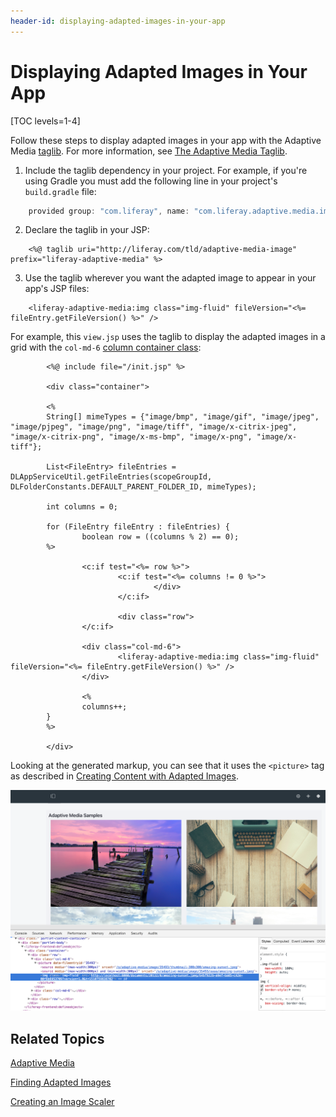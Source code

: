 ```yaml
---
header-id: displaying-adapted-images-in-your-app
---
```


# Displaying Adapted Images in Your App

[TOC levels=1-4]

Follow these steps to display adapted images in your app with the Adaptive Media 
[taglib](https://github.com/liferay/com-liferay-adaptive-media/tree/master/adaptive-media-image-taglib). 
For more information, see 
[The Adaptive Media Taglib](/docs/7-2/frameworks/-/knowledge_base/f/adaptive-media#the-adaptive-media-taglib). 

1.  Include the taglib dependency in your project. For example, if you're using 
    Gradle you must add the following line in your project's `build.gradle` 
    file: 

```groovy
    provided group: "com.liferay", name: "com.liferay.adaptive.media.image.taglib", version: "1.0.0"
```

2.  Declare the taglib in your JSP: 

```markup
    <%@ taglib uri="http://liferay.com/tld/adaptive-media-image" prefix="liferay-adaptive-media" %>
```

3.  Use the taglib wherever you want the adapted image to appear in your app's 
    JSP files: 

```markup
    <liferay-adaptive-media:img class="img-fluid" fileVersion="<%= fileEntry.getFileVersion() %>" />
```

For example, this `view.jsp` uses the taglib to display the adapted images 
in a grid with the `col-md-6` 
[column container class](/docs/7-2/frameworks/-/knowledge_base/f/layout-templates-intro): 

```markup
        <%@ include file="/init.jsp" %>

        <div class="container">

        <%
        String[] mimeTypes = {"image/bmp", "image/gif", "image/jpeg", "image/pjpeg", "image/png", "image/tiff", "image/x-citrix-jpeg", "image/x-citrix-png", "image/x-ms-bmp", "image/x-png", "image/x-tiff"};

        List<FileEntry> fileEntries = DLAppServiceUtil.getFileEntries(scopeGroupId, DLFolderConstants.DEFAULT_PARENT_FOLDER_ID, mimeTypes);

        int columns = 0;

        for (FileEntry fileEntry : fileEntries) {
                boolean row = ((columns % 2) == 0);
        %>

                <c:if test="<%= row %>">
                        <c:if test="<%= columns != 0 %>">
                                </div>
                        </c:if>

                        <div class="row">
                </c:if>

                <div class="col-md-6">
                        <liferay-adaptive-media:img class="img-fluid" fileVersion="<%= fileEntry.getFileVersion() %>" />
                </div>

                <%
                columns++;
        }
        %>

        </div>
```

Looking at the generated markup, you can see that it uses the `<picture>` 
tag as described in 
[Creating Content with Adapted Images](/docs/7-2/user/-/knowledge_base/u/creating-content-with-adapted-images). 

![Figure 1: The Adaptive Media Samples app shows all the site's adapted images.](../../../images/adaptive-media-sample.png)

## Related Topics

[Adaptive Media](/docs/7-2/frameworks/-/knowledge_base/f/adaptive-media)

[Finding Adapted Images](/docs/7-2/frameworks/-/knowledge_base/f/finding-adapted-images)

[Creating an Image Scaler](/docs/7-2/frameworks/-/knowledge_base/f/creating-an-image-scaler)
